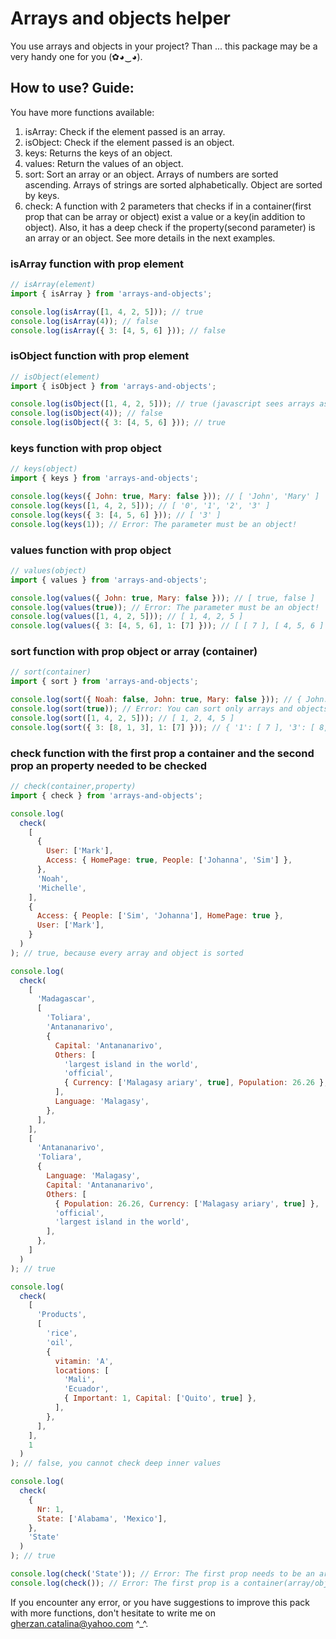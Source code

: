 # Arrays and objects helper

You use arrays and objects in your project?
Than ... this package may be a very handy one for you (✿◕‿◕).

## How to use? Guide:

You have more functions available:
1. isArray: Check if the element passed is an array.
2. isObject: Check if the element passed is an object.
3. keys: Returns the keys of an object.
4. values: Return the values of an object.
5. sort: Sort an array or an object. Arrays of numbers are sorted ascending. Arrays of strings are sorted alphabetically. Object are sorted by keys.
6. check: A function with 2 parameters that checks if in a container(first prop that can be array or object) exist a value or a key(in addition to object). Also, it has a deep check if the property(second parameter) is an array or an object. See more details in the next examples.

### isArray function with prop element
```javascript
// isArray(element)
import { isArray } from 'arrays-and-objects';

console.log(isArray([1, 4, 2, 5])); // true
console.log(isArray(4)); // false
console.log(isArray({ 3: [4, 5, 6] })); // false

```
### isObject function with prop element
```javascript
// isObject(element)
import { isObject } from 'arrays-and-objects';

console.log(isObject([1, 4, 2, 5])); // true (javascript sees arrays as objects)
console.log(isObject(4)); // false
console.log(isObject({ 3: [4, 5, 6] })); // true

```
### keys function with prop object
```javascript
// keys(object)
import { keys } from 'arrays-and-objects';

console.log(keys({ John: true, Mary: false })); // [ 'John', 'Mary' ]
console.log(keys([1, 4, 2, 5])); // [ '0', '1', '2', '3' ]
console.log(keys({ 3: [4, 5, 6] })); // [ '3' ]
console.log(keys(1)); // Error: The parameter must be an object!

```
### values function with prop object
```javascript
// values(object)
import { values } from 'arrays-and-objects';

console.log(values({ John: true, Mary: false })); // [ true, false ]
console.log(values(true)); // Error: The parameter must be an object!
console.log(values([1, 4, 2, 5])); // [ 1, 4, 2, 5 ]
console.log(values({ 3: [4, 5, 6], 1: [7] })); // [ [ 7 ], [ 4, 5, 6 ] ]

```
### sort function with prop object or array (container)
```javascript
// sort(container)
import { sort } from 'arrays-and-objects';

console.log(sort({ Noah: false, John: true, Mary: false })); // { John: true, Mary: false, Noah: false }
console.log(sort(true)); // Error: You can sort only arrays and objects(by keys).
console.log(sort([1, 4, 2, 5])); // [ 1, 2, 4, 5 ]
console.log(sort({ 3: [8, 1, 3], 1: [7] })); // { '1': [ 7 ], '3': [ 8, 1, 3 ] }

```
### check function with the first prop a container and the second prop an property needed to be checked
```javascript
// check(container,property)
import { check } from 'arrays-and-objects';

console.log(
  check(
    [
      {
        User: ['Mark'],
        Access: { HomePage: true, People: ['Johanna', 'Sim'] },
      },
      'Noah',
      'Michelle',
    ],
    {
      Access: { People: ['Sim', 'Johanna'], HomePage: true },
      User: ['Mark'],
    }
  )
); // true, because every array and object is sorted

console.log(
  check(
    [
      'Madagascar',
      [
        'Toliara',
        'Antananarivo',
        {
          Capital: 'Antananarivo',
          Others: [
            'largest island in the world',
            'official',
            { Currency: ['Malagasy ariary', true], Population: 26.26 },
          ],
          Language: 'Malagasy',
        },
      ],
    ],
    [
      'Antananarivo',
      'Toliara',
      {
        Language: 'Malagasy',
        Capital: 'Antananarivo',
        Others: [
          { Population: 26.26, Currency: ['Malagasy ariary', true] },
          'official',
          'largest island in the world',
        ],
      },
    ]
  )
); // true

console.log(
  check(
    [
      'Products',
      [
        'rice',
        'oil',
        {
          vitamin: 'A',
          locations: [
            'Mali',
            'Ecuador',
            { Important: 1, Capital: ['Quito', true] },
          ],
        },
      ],
    ],
    1
  )
); // false, you cannot check deep inner values

console.log(
  check(
    {
      Nr: 1,
      State: ['Alabama', 'Mexico'],
    },
    'State'
  )
); // true

console.log(check('State')); // Error: The first prop needs to be an array or an object. This is the container in which you look for a property.
console.log(check()); // Error: The first prop is a container(array/object) and the second prop the property(value or key/value if container is an object) the container has. Please make sure to fill both.

```

If you encounter any error, or you have suggestions to improve this pack with more functions, don't hesitate to write me on gherzan.catalina@yahoo.com ^_^.